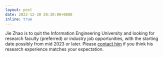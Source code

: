 ```yaml
---
layout: post
date: 2022-12-30 20:30:00+0800
inline: true
---
```


Jie Zhao is to quit the Information Engineering University and looking for research faculty (preferred) or industry job opportunities, with the starting date possibly from mid 2023 or later. Please <a href="mailto:yaozhujiajie@gmail.com">contact him</a> if you think his research experience matches your expectation.
